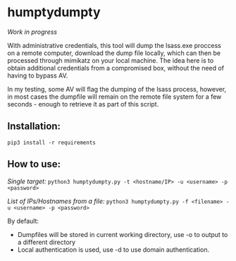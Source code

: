 # humptydumpty

_Work in progress_

With administrative credentials, this tool will dump the lsass.exe proccess on a remote computer, download the dump file locally, which can then be processed through mimikatz on your local machine. The idea here is to obtain additional credentials from a compromised box, without the need of having to bypass AV.

In my testing, some AV will flag the dumping of the lsass process, however, in most cases the dumpfile will remain on the remote file system for a few seconds - enough to retrieve it as part of this script.

## Installation:
`pip3 install -r requirements`

## How to use:
*Single target:* `python3 humptydumpty.py -t <hostname/IP> -u <username> -p <password>`

*List of IPs/Hostnames from a file:* `python3 humptydumpty.py -f <filename> -u <username> -p <password>`

By default:
* Dumpfiles will be stored in current working directory, use -o to output to a different directory
* Local authentication is used, use -d to use domain authentication.
